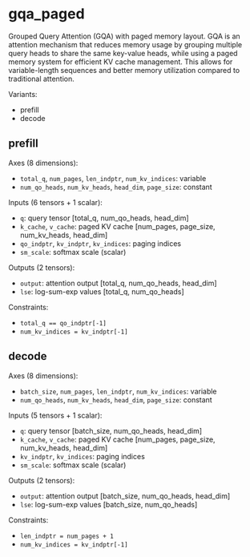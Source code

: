 # gqa_paged

 Grouped Query Attention (GQA) with paged memory layout. GQA is an attention mechanism that reduces memory usage by grouping multiple query heads to share the same key-value heads, while using a paged memory system for efficient KV cache management. This allows for variable-length sequences and better memory utilization compared to traditional attention.

Variants:
- prefill
- decode

## prefill

Axes (8 dimensions):
- `total_q`, `num_pages`, `len_indptr`, `num_kv_indices`: variable
- `num_qo_heads`, `num_kv_heads`, `head_dim`, `page_size`: constant

Inputs (6 tensors + 1 scalar):
- `q`: query tensor [total_q, num_qo_heads, head_dim]
- `k_cache`, `v_cache`: paged KV cache [num_pages, page_size, num_kv_heads, head_dim]
- `qo_indptr`, `kv_indptr`, `kv_indices`: paging indices
- `sm_scale`: softmax scale (scalar)

Outputs (2 tensors):
- `output`: attention output [total_q, num_qo_heads, head_dim]
- `lse`: log-sum-exp values [total_q, num_qo_heads]

Constraints:
- `total_q == qo_indptr[-1]`
- `num_kv_indices = kv_indptr[-1]`

## decode

Axes (8 dimensions):
- `batch_size`, `num_pages`, `len_indptr`, `num_kv_indices`: variable
- `num_qo_heads`, `num_kv_heads`, `head_dim`, `page_size`: constant

Inputs (5 tensors + 1 scalar):
- `q`: query tensor [batch_size, num_qo_heads, head_dim]
- `k_cache`, `v_cache`: paged KV cache [num_pages, page_size, num_kv_heads, head_dim]
- `kv_indptr`, `kv_indices`: paging indices
- `sm_scale`: softmax scale (scalar)

Outputs (2 tensors):
- `output`: attention output [batch_size, num_qo_heads, head_dim]
- `lse`: log-sum-exp values [batch_size, num_qo_heads]

Constraints:
- `len_indptr = num_pages + 1`
- `num_kv_indices = kv_indptr[-1]`
